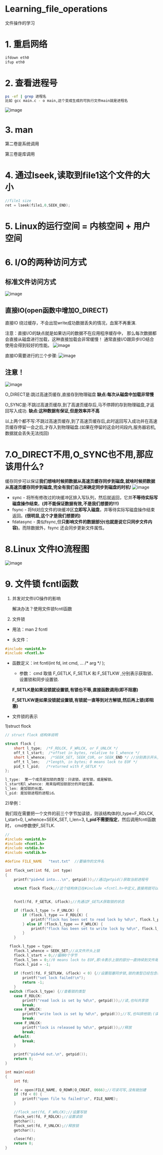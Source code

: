 # Learning_file_operations
文件操作的学习

# 1. 重启网络

```bash
ifdown eth0
ifup eth0
```

# 2. 查看进程号

```bash
ps -ef | grep 进程名
比如 gcc main.c - o main,这个变成生成的可执行文件main就是进程名
```

![image](https://github.com/1AoB/Learning_file_operations/assets/78208268/8a84e4fc-1bd0-42c9-9b3d-f6e4d63a4d24)

# 3. man

第二卷是系统调用

第三卷是库调用

# 4. 通过lseek,读取到file1这个文件的大小
```c
//file1 size
ret = lseek(file1,0,SEEK_END);
```
# 5. Linux的运行空间 = 内核空间 + 用户空间

# 6. I/O的两种访问方式
## 标准文件访问方式
![image](https://github.com/1AoB/Learning_file_operations/assets/78208268/75e593cc-1e7f-4606-b736-2a151fe56ccc)

## 直接IO(open函数中增加O_DIRECT)
直接IO 绕过缓存，不会出现write成功数据丢失的情况，血案不再重演.

注意：直接I/O的缺点就是如果访问的数据不在应用程序缓存中，
那么每次数据都会直接从磁盘进行加载，这种直接加载会非常缓慢！
通常直接I/O跟异步I/O结合使用会得到较好的性能。
![image](https://github.com/1AoB/Learning_file_operations/assets/78208268/76b17439-5252-4ea5-aa6d-5281fa02f37e)

直接IO需要进行的三个步骤:
![image](https://github.com/1AoB/Learning_file_operations/assets/78208268/f5f40977-e6ad-43ab-8d98-9feff050face)

## 注意！
![image](https://github.com/1AoB/Learning_file_operations/assets/78208268/f70e7a6b-befc-4876-b044-46a903845ebd)

O_DIRECT是:跳过高速页缓存,直接存到物理磁盘 **缺点:每次从磁盘中加载非常慢**

O_SYNC是:不跳过高速页缓存,到了高速页缓存后,马不停蹄的存到物理磁盘,才返回写入成功. **缺点:这种数据有保证,但是效率并不高**

以上两个都不写:不跳过高速页缓存,到了高速页缓存后,此时返回写入成功并在高速页缓存停留一会之后,才存入到物理磁盘.(如果在停留的这会时间段内,服务器宕机,数据就会丢失无法找回)


# 7.O_DIRECT不用,O_SYNC也不用,那应该用什么?

缓存同步可以保证**我们想啥时候把数据从高速页缓存同步到磁盘,就啥时候把数据从高速页缓存同步到磁盘,完全有我们自己来确定同步到磁盘的时机!**
![image](https://github.com/1AoB/Learning_file_operations/assets/78208268/038bb6a1-8652-442c-a244-853c5bcc69e4)



- sync - 将所有修改过的块缓冲区排入写队列，然后就返回，它并**不等待实际写磁盘操作结束**。**(并不能保证数据有效,不是我们想要的!!!)**
- fsync - 将fd对应文件的块缓冲区**立即写入磁盘**，并等待实际写磁盘操作结束返回。**(很明显,这个才是我们想要的)**
- fdatasync - 类似fsync,但**只影响文件的数据部分(也就是说它只同步文件内容)**。而除数据外，fsync 还会同步更新文件属性。

# 8.Linux 文件IO流程图
![image](https://github.com/1AoB/Learning_file_operations/assets/78208268/64b3967b-7527-46c8-a494-a0deb0c8fa5e)

# 9. 文件锁  fcntl函数

1) 并发对文件I/O操作的影响
      
      解决办法？使用文件锁fcntl函数
      
2) 文件锁

- 用法：man 2 fcntl

- 头文件：


```c
#include <unistd.h>
#include <fcntl.h>
```

- 函数定义：int fcntl(int fd, int cmd, ... /* arg */ );

   -  参数： cmd 取值  F_GETLK,   F_SETLK 和 F_SETLKW ,分别表示获取锁、设置锁和同步设置锁.

   **F_SETLK是如果没锁就设置锁,有锁也不等,直接函数调用(即不阻塞)**

   **F_SETLKW是如果没锁就设置锁,有锁就一直等到对方解锁,然后再上锁(即阻塞)**

- 文件锁的表示

1)struct flock

```c
// struct flock 结构体说明

struct flock {
    short l_type;  /*F_RDLCK, F_WRLCK, or F_UNLCK */
    off_t l_start;  /*offset in bytes, relative to l_whence */
    short l_whence;  /*SEEK_SET, SEEK_CUR, or SEEK_END */ //分别表示开头,当前,结尾
    off_t l_len;   /*length, in bytes; 0 means lock to EOF */
    pid_t l_pid;   /*returned with F_GETLK */
};

l_type:  第一个成员是加锁的类型：只读锁，读写锁，或是解锁。
l_start和l_whence: 用来指明加锁部分的开始位置。
l_len: 是加锁的长度。
l_pid: 是加锁进程的进程id。
```
2)举例： 

我们现在需要把一个文件的前三个字节加读锁，则该结构体的l_type=F_RDLCK, l_start=0,
l_whence=SEEK_SET,  l_len=3,  **l_pid不需要指定**，然后调用fcntl函数时，
cmd参数使F_SETLK.
```c
//
#include <unistd.h>
#include <fcntl.h>
#include <stdio.h>
#include <stdlib.h>

#define FILE_NAME 	"test.txt"  //要操作的文件名
	   
int flock_set(int fd, int type)
{
	printf("pid=%d into...\n", getpid());//通过getpid()获取当前进程号
	
	struct flock flock;//这个结构体已在#include <fcntl.h>中定义,直接用就可以
	

	fcntl(fd, F_GETLK, &flock);//先通过F_GETLK获取锁的状态

	if (flock.l_type != F_UNLCK) {
		if (flock.l_type == F_RDLCK) {
			printf("flock has been set to read lock by %d\n", flock.l_pid);
		} else if (flock.l_type == F_WRLCK) {
			printf("flock has been set to write lock by %d\n", flock.l_pid);
		}
	}

  flock.l_type = type;
	flock.l_whence = SEEK_SET;//从文件开头上锁
	flock.l_start = 0;//偏移0个字节
	flock.l_len = 0;//0 means lock to EOF,即:0表示上锁的部分一直持续到文件尾部   
	flock.l_pid = -1;
  
	if (fcntl(fd, F_SETLKW, &flock) < 0) {//设置阻塞同步锁,锁的类型已经包含在flock.l_type中
		printf("set lock failed!\n");
		return -1;
	}	
  switch (flock.l_type) {//查看锁的类型
	case F_RDLCK:
		printf("read lock is set by %d\n", getpid());//读,也叫共享锁
		break;
	case F_WRLCK:
		printf("write lock is set by %d\n", getpid());//写,也叫排他锁;(读读都可上锁;先读后写,写锁不能上;先写后读,读锁不能上;写写,第二个写锁不能上)
		break;
	case F_UNLCK:
		printf("lock is released by %d\n", getpid());//释放
		break;
	default:
		break;
	}

	printf("pid=%d out.\n", getpid());
	return 0;
}

int main(void)
{
	int fd;

	fd = open(FILE_NAME, O_RDWR|O_CREAT, 0666);//可读可写,没有就创建
	if (fd < 0) {
		printf("open file %s failed!\n", FILE_NAME);
	}

	//flock_set(fd, F_WRLCK);//设置写锁
	flock_set(fd, F_RDLCK);//设置读锁
	getchar();
	flock_set(fd, F_UNLCK);//释放锁
	getchar();

	close(fd);
	return 0;
}
```

